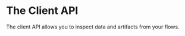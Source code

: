 # The Client API

<!--- WARNING: THIS FILE WAS AUTOGENERATED! DO NOT EDIT! Instead, edit the notebook w/the location & name as this file.-->

The client API allows you to inspect data and artifacts from your flows.


<DocSection type="class" name="Flow" module="metaflow" heading_level="3" link="https://github.com/Netflix/metaflow/tree/master/metaflow/client/core.py#L1671">
<SigArgSection>
<SigArg name="*args" /><SigArg name="**kwargs" />
</SigArgSection>
<Description summary="A Flow represents all existing flows with a certain name, in other words,\nclasses derived from 'FlowSpec'" extended_summary="As such, it contains all Runs (executions of a flow) related to this flow." />
<ParamSection name="Attributes">
	<Parameter name="latest_run" type="Run" desc="Latest Run (in progress or completed, successfully or not) of this Flow" />
	<Parameter name="latest_successful_run" type="Run" desc="Latest successfully completed Run of this Flow" />
</ParamSection>
</DocSection>



<DocSection type="class" name="Run" module="metaflow" heading_level="3" link="https://github.com/Netflix/metaflow/tree/master/metaflow/client/core.py#L1512">
<SigArgSection>
<SigArg name="pathspec" default="None" /><SigArg name="attempt" default="None" /><SigArg name="_object" default="None" /><SigArg name="_parent" default="None" /><SigArg name="_namespace_check" default="True" />
</SigArgSection>
<Description summary="A Run represents an execution of a Flow" extended_summary="As such, it contains all Steps associated with the flow." />
<ParamSection name="Attributes">
	<Parameter name="data" type="MetaflowData" desc="Container of all data artifacts produced by this run" />
	<Parameter name="successful" type="boolean" desc="True if the run successfully completed" />
	<Parameter name="finished" type="boolean" desc="True if the run completed" />
	<Parameter name="finished_at" type="datetime" desc="Time this run finished" />
	<Parameter name="code" type="MetaflowCode" desc="Code package for this run (if present)" />
	<Parameter name="end_task" type="Task" desc="Task for the end step (if it is present already)" />
</ParamSection>
</DocSection>



<DocSection type="class" name="Step" module="metaflow" heading_level="3" link="https://github.com/Netflix/metaflow/tree/master/metaflow/client/core.py#L1374">
<SigArgSection>
<SigArg name="pathspec" default="None" /><SigArg name="attempt" default="None" /><SigArg name="_object" default="None" /><SigArg name="_parent" default="None" /><SigArg name="_namespace_check" default="True" />
</SigArgSection>
<Description summary="A Step represents a user-defined Step (a method annotated with the @step decorator)." extended_summary="As such, it contains all Tasks associated with the step (ie: all executions of the\nStep). A linear Step will have only one associated task whereas a foreach Step will have\nmultiple Tasks." />
<ParamSection name="Attributes">
	<Parameter name="task" type="Task" desc="Returns a Task object from the step" />
	<Parameter name="finished_at" type="datetime" desc="Time this step finished (time of completion of the last task)" />
	<Parameter name="environment_info" type="Dict" desc="Information about the execution environment (for example Conda)" />
</ParamSection>
</DocSection>



<DocSection type="class" name="Task" module="metaflow" heading_level="3" link="https://github.com/Netflix/metaflow/tree/master/metaflow/client/core.py#L896">
<SigArgSection>
<SigArg name="*args" /><SigArg name="**kwargs" />
</SigArgSection>
<Description summary="A Task represents an execution of a step." extended_summary="As such, it contains all data artifacts associated with that execution as\nwell as all metadata associated with the execution.\n\nNote that you can also get information about a specific *attempt* of a\ntask. By default, the latest finished attempt is returned but you can\nexplicitly get information about a specific attempt by using the\nfollowing syntax when creating a task:\n`Task('flow/run/step/task', attempt=<attempt>)`. Note that you will not be able to\naccess a specific attempt of a task through the `.tasks` method of a step\nfor example (that will always return the latest attempt)." />
<ParamSection name="Attributes">
	<Parameter name="metadata" type="List[Metadata]" desc="List of all metadata associated with the task" />
	<Parameter name="metadata_dict" type="Dict" desc="Dictionary where the keys are the names of the metadata and the value are the values\nassociated with those names" />
	<Parameter name="data" type="MetaflowData" desc="Container of all data artifacts produced by this task" />
	<Parameter name="artifacts" type="MetaflowArtifacts" desc="Container of DataArtifact objects produced by this task" />
	<Parameter name="successful" type="boolean" desc="True if the task successfully completed" />
	<Parameter name="finished" type="boolean" desc="True if the task completed" />
	<Parameter name="exception" type="object" desc="Exception raised by this task if there was one" />
	<Parameter name="finished_at" type="datetime" desc="Time this task finished" />
	<Parameter name="runtime_name" type="string" desc="Runtime this task was executed on" />
	<Parameter name="stdout" type="string" desc="Standard output for the task execution" />
	<Parameter name="stderr" type="string" desc="Standard error output for the task execution" />
	<Parameter name="code" type="MetaflowCode" desc="Code package for this task (if present)" />
	<Parameter name="environment_info" type="Dict" desc="Information about the execution environment (for example Conda)" />
</ParamSection>
</DocSection>

